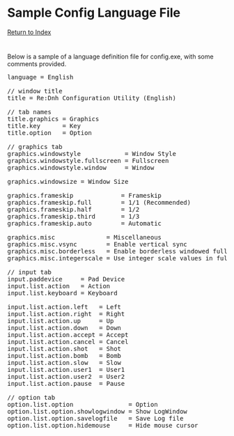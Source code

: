 ﻿# Sample Config Language File

[Return to Index](../docs.html)

#
Below is a sample of a language definition file for config.exe, with some comments provided.

<pre>
language = English

// window title
title = Re:Dnh Configuration Utility (English)

// tab names
title.graphics = Graphics
title.key      = Key
title.option   = Option

// graphics tab
graphics.windowstyle            = Window Style
graphics.windowstyle.fullscreen = Fullscreen
graphics.windowstyle.window     = Window

graphics.windowsize = Window Size

graphics.frameskip             = Frameskip
graphics.frameskip.full        = 1/1 (Recommended)
graphics.frameskip.half        = 1/2
graphics.frameskip.third       = 1/3
graphics.frameskip.auto        = Automatic

graphics.misc              = Miscellaneous
graphics.misc.vsync        = Enable vertical sync
graphics.misc.borderless   = Enable borderless windowed fullscreen
graphics.misc.integerscale = Use integer scale values in fullscreen mode (DOT by DOT)

// input tab
input.paddevice     = Pad Device
input.list.action   = Action
input.list.keyboard = Keyboard

input.list.action.left   = Left
input.list.action.right  = Right
input.list.action.up     = Up
input.list.action.down   = Down
input.list.action.accept = Accept
input.list.action.cancel = Cancel
input.list.action.shot   = Shot
input.list.action.bomb   = Bomb
input.list.action.slow   = Slow
input.list.action.user1  = User1
input.list.action.user2  = User2
input.list.action.pause  = Pause

// option tab
option.list.option               = Option
option.list.option.showlogwindow = Show LogWindow
option.list.option.savelogfile   = Save Log file
option.list.option.hidemouse     = Hide mouse cursor
</pre>